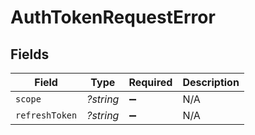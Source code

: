 # AuthTokenRequestError


## Fields

| Field              | Type               | Required           | Description        |
| ------------------ | ------------------ | ------------------ | ------------------ |
| `scope`            | *?string*          | :heavy_minus_sign: | N/A                |
| `refreshToken`     | *?string*          | :heavy_minus_sign: | N/A                |